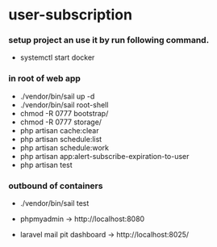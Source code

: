 # user-subscription

### setup project an use it by run following command.
- systemctl start docker

### in root of web app
- ./vendor/bin/sail up -d
- ./vendor/bin/sail root-shell
- chmod -R 0777 bootstrap/
- chmod -R 0777 storage/
- php artisan cache:clear
- php artisan schedule:list
- php artisan schedule:work
- php artisan app:alert-subscribe-expiration-to-user
- php artisan test

### outbound of containers
- ./vendor/bin/sail test

- phpmyadmin -> http://localhost:8080
- laravel mail pit dashboard -> http://localhost:8025/
